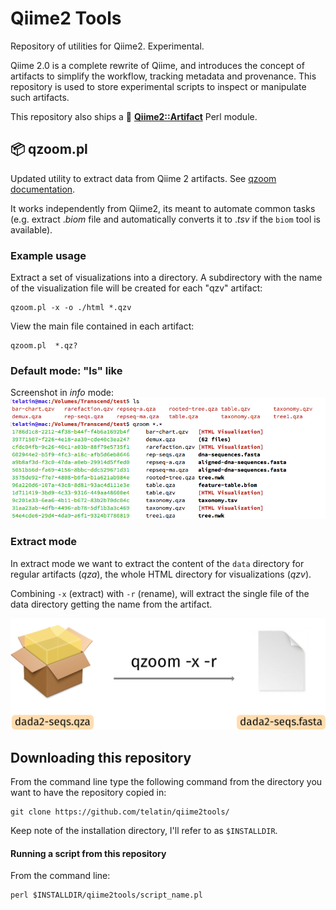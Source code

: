 # Qiime2 Tools
Repository of utilities for Qiime2. Experimental.

Qiime 2.0 is a complete rewrite of Qiime, and introduces the concept of artifacts to simplify the workflow, tracking metadata and provenance. This 
repository is used to store experimental scripts to inspect or manipulate such artifacts.

This repository also ships a :closed_book: **[Qiime2::Artifact](https://metacpan.org/pod/Qiime2::Artifact)** Perl module.

## :package: qzoom.pl
Updated utility to extract data from Qiime 2 artifacts. 
See [qzoom documentation](https://github.com/telatin/qiime2tools/blob/master/docs/qzoom_readme.md).

It works independently from Qiime2, its meant to automate common tasks 
(e.g. extract .*biom* file and automatically converts it to .*tsv* if the `biom` tool is available).  

### Example usage

Extract a set of visualizations into a directory. A subdirectory with the name of the visualization file will be created for each "qzv" artifact:
```
qzoom.pl -x -o ./html *.qzv
```
View the main file contained in each artifact:

```
qzoom.pl  *.qz?
```
### Default mode: "ls" like


Screenshot in *info* mode:
![Screenshot](docs/qzoom.png)

### Extract mode

In extract mode we want to extract the content of the `data` directory for regular artifacts (*qza*), the whole HTML directory for visualizations (*qzv*).

Combining `-x` (extract) with `-r` (rename), will extract the single file of the data directory getting the name from the artifact.

![Extract](docs/extract.png)

## Downloading this repository
From the command line type the following command from the directory you want to have the repository copied in:

```
git clone https://github.com/telatin/qiime2tools/
```
Keep note of the installation directory, I'll refer to as `$INSTALLDIR`.

#### Running a script from this repository
From the command line:

```
perl $INSTALLDIR/qiime2tools/script_name.pl 
```
